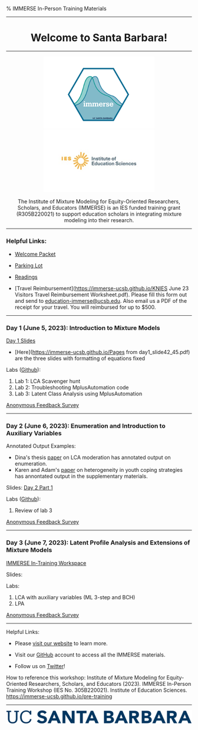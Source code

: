 % IMMERSE In-Person Training Materials 

------------------------------------------------------------------------

<center>

<h1>Welcome to Santa Barbara!</h1>

</center>

------------------------------------------------------------------------

<center>

<img src="images/immerse_hex_small.png" width="300"/> <img src="images/IESNewLogo.jpg" width="300"/>


The Institute of Mixture Modeling for Equity-Oriented Researchers, Scholars, and Educators (IMMERSE) is an IES funded training grant (R305B220021) to support education scholars in integrating mixture modeling into their research.

</center>

------------------------------------------------------------------------


### Helpful Links:

* [Welcome Packet](https://docs.google.com/document/d/1hZCKGM49nahNsP7J02284ljSPCz0aoCl/edit?usp=sharing&ouid=106067280936970826764&rtpof=true&sd=true)

* [Parking Lot](https://docs.google.com/document/d/1_O1Kq4ve2b_L6thb7qEt2vk4-PwaWSPL7Q9R9uc02ec/edit)

* [Readings](https://ucsb.box.com/s/37y6v33fu4whc39fuuky979guixs8obu)

* [Travel Reimbursement](https://immerse-ucsb.github.io/KNIES June 23 Visitors Travel Reimbursement Worksheet.pdf). Please fill this form out and send to education-immerse@ucsb.edu. Also email us a PDF of the receipt for your travel. You will reimbursed for up to $500.


------------------------------------------------------------------------


### Day 1 (June 5, 2023): Introduction to Mixture Models

[Day 1 Slides](https://immerse-ucsb.github.io/IMMERSE_day1.pdf)

* [Here](https://immerse-ucsb.github.io/Pages from day1_slide42_45.pdf) are the three slides with formatting of equations fixed


Labs ([Github](https://github.com/immerse-ucsb/in-person-day1)): 

1. Lab 1: LCA Scavenger hunt
2. Lab 2: Troubleshooting MplusAutomation code
3. Lab 3: Latent Class Analysis using MplusAutomation 


[Anonymous Feedback Survey](https://forms.gle/YiAdpVfxoAgzgrTU7)

------------------------------------------------------------------------

### Day 2 (June 6, 2023): Enumeration and Introduction to Auxiliary Variables

Annotated Output Examples:

* Dina's thesis [paper](https://github.com/dinanajiarch/lca_moderation/blob/main/appendix_b.pdf) on LCA moderation has annotated output on enumeration.
* Karen and Adam's [paper](https://journals.sagepub.com/doi/10.1177/01987429211067214) on heterogeneity in youth coping strategies has annontated output in the supplementary materials.

Slides: [Day 2 Part 1](https://immerse-ucsb.github.io/IMMERSE_Day2-Part1.pdf)


Labs ([Github](https://github.com/immerse-ucsb/in-person-day2)):

1. Review of lab 3
 
[Anonymous Feedback Survey](https://docs.google.com/forms/d/e/1FAIpQLSdPliTRCoOd9Sr6bOLjPk4ueGgLjypCHF5sYdab6d5Vaf1y9Q/viewform?usp=sf_link)

------------------------------------------------------------------------

### Day 3 (June 7, 2023): Latent Profile Analysis and Extensions of Mixture Models

[IMMERSE In-Training Workspace](https://docs.google.com/presentation/d/1D3GSk2Y4JDU_TIvEV6EQu38-O6hVvb-lvR6xmYJxoaw/edit?usp=sharing)

Slides:

Labs: 

1. LCA with auxiliary variables (ML 3-step and BCH)
2. LPA
 
[Anonymous Feedback Survey](https://docs.google.com/forms/d/e/1FAIpQLSccB7SpMQLFqR4dlJySRBAXbFbuatQN2KOVTB-vovG2AFtp6A/viewform?usp=sf_link) 
 
------------------------------------------------------------------------

Helpful Links:

-   Please [visit our website](https://immerse.education.ucsb.edu/) to learn more.

-   Visit our [GitHub](https://github.com/immerse-ucsb) account to access all the IMMERSE materials.

-   Follow us on [Twitter](https://twitter.com/IMMERSE_UCSB)!

How to reference this workshop: Institute of Mixture Modeling for Equity-Oriented Researchers, Scholars, and Educators (2023). IMMERSE In-Person Training Workshop (IES No. 305B220021). Institute of Education Sciences. <https://immerse-ucsb.github.io/pre-training>

------------------------------------------------------------------------

![](images/UCSB_Navy_mark.png)
